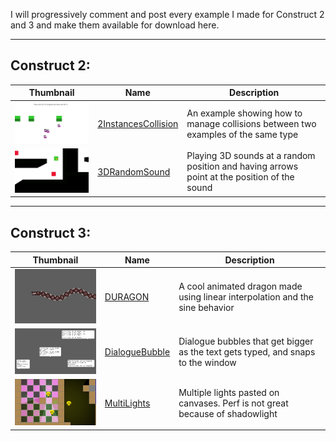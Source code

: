 I will progressively comment and post every example I made for Construct 2 and 3 and make them available for download here.

***
[C2-1]: ./construct2/2InstancesCollision.capx
[C2-2]: ./construct2/3DRandomSound.capx



## Construct 2:

| Thumbnail  |Name | Description  | 
|---|---|---|
| <img src="./thumbnails/2InstancesCollision.png" alt="2InstancesCollision" width="250"/> | [2InstancesCollision][C2-1]  | An example showing how to manage collisions between two examples of the same type |
| <img src="./thumbnails/3DRandomSound.png" alt="3DRandomSound" width="250"/> | [3DRandomSound][C2-2]  | Playing 3D sounds at a random position and having arrows point at the position of the sound |

***

[C3-1]: ./construct3/DURAGON.c3p
[C3-2]: ./construct3/DialogueBubble.c3p
[C3-3]: ./construct3/MultiLights.c3p

## Construct 3:

| Thumbnail  | Name | Description  | 
|---|---|---|
| <img src="./thumbnails/DURAGON.png" alt="DURAGON" width="250"/> | [DURAGON][C3-1]  | A cool animated dragon made using linear interpolation and the sine behavior |
| <img src="./thumbnails/DialogueBubble.png" alt="DialogueBubble" width="250"/> | [DialogueBubble][C3-2]  | Dialogue bubbles that get bigger as the text gets typed, and snaps to the window |
| <img src="./thumbnails/MultiLights.png" alt="MultiLights" width="250"/> | [MultiLights][C3-3]  | Multiple lights pasted on canvases. Perf is not great because of shadowlight |